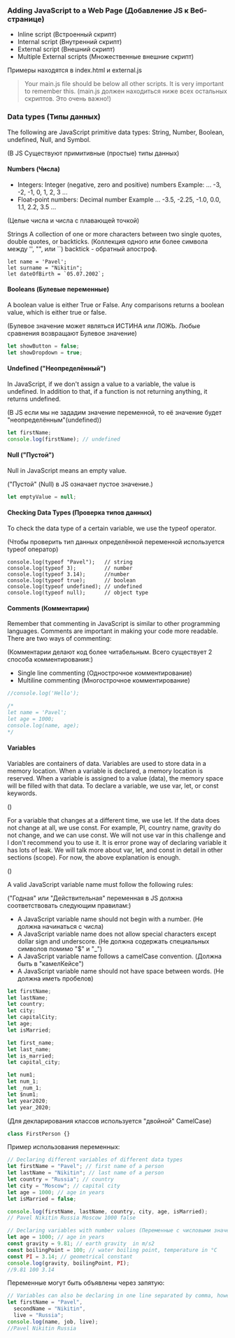 ### Adding JavaScript to a Web Page (Добавление JS к Веб-странице)

- Inline script (Встроенный скрипт)
- Internal script (Внутренний скрипт)
- External script (Внешний скрипт)
- Multiple External scripts (Множественные внешние скрипт)

Примеры находятся в index.html и external.js

> Your main.js file should be below all other scripts. It is very important to remember this.
> (main.js должен находиться ниже всех остальных скриптов. Это очень важно!)

### Data types (Типы данных)

The following are JavaScript primitive data types: String, Number, Boolean, undefined, Null, and Symbol.

(В JS Существуют примитивные (простые) типы данных)

#### Numbers (Числа)

- Integers: Integer (negative, zero and positive) numbers Example: ... -3, -2, -1, 0, 1, 2, 3 ...
- Float-point numbers: Decimal number Example ... -3.5, -2.25, -1.0, 0.0, 1.1, 2.2, 3.5 ...

(Целые числа и числа с плавающей точкой)

Strings
A collection of one or more characters between two single quotes, double quotes, or backticks.
(Коллекция одного или более символа между '', "", или ``) backtick - обратный апостроф.

```
let name = 'Pavel';
let surname = "Nikitin";
let dateOfBirth = `05.07.2002`;
```

#### Booleans (Булевые переменные)

A boolean value is either True or False. Any comparisons returns a boolean value, which is either true or false.

(Булевое значение может являться ИСТИНА или ЛОЖЬ. Любые сравнения возвращают Булевое значение)

```js
let showButton = false;
let showDropdown = true;
```

#### Undefined ("Неопределённый")

In JavaScript, if we don't assign a value to a variable, the value is undefined. In addition to that, if a function is not returning anything, it returns undefined.

(В JS если мы не зададим значение переменной, то её значение будет "неопределённым"(undefined))

```js
let firstName;
console.log(firstName); // undefined
```

#### Null ("Пустой")

Null in JavaScript means an empty value.

("Пустой" (Null) в JS означает пустое значение.)

```js
let emptyValue = null;
```

#### Checking Data Types (Проверка типов данных)

To check the data type of a certain variable, we use the typeof operator.

(Чтобы проверить тип данных определённой переменной используется typeof оператор)

```
console.log(typeof "Pavel");   // string
console.log(typeof 3);         // number
console.log(typeof 3.14);      //number
console.log(typeof true);      // boolean
console.log(typeof undefined); // undefined
console.log(typeof null);      // object type
```

#### Comments (Комментарии)

Remember that commenting in JavaScript is similar to other programming languages. Comments are important in making your code more readable. There are two ways of commenting:

(Комментарии делают код более читабельным. Всего существует 2 способа комментирования:)

- Single line commenting (Однострочное комментирование)
- Multiline commenting (Многострочное комментирование)

```js
//console.log('Hello');

/*
let name = 'Pavel';
let age = 1000;
console.log(name, age);
*/
```

#### Variables

Variables are containers of data. Variables are used to store data in a memory location. When a variable is declared, a memory location is reserved. When a variable is assigned to a value (data), the memory space will be filled with that data. To declare a variable, we use var, let, or const keywords.

()

For a variable that changes at a different time, we use let. If the data does not change at all, we use const. For example, PI, country name, gravity do not change, and we can use const. We will not use var in this challenge and I don't recommend you to use it. It is error prone way of declaring variable it has lots of leak. We will talk more about var, let, and const in detail in other sections (scope). For now, the above explanation is enough.

()

A valid JavaScript variable name must follow the following rules:

("Годная" или "Действительная" переменная в JS должна соответствовать следующим правилам:)

- A JavaScript variable name should not begin with a number. (Не должна начинаться с числа)
- A JavaScript variable name does not allow special characters except dollar sign and underscore. (Не должна содержать специальных символов помимо "$" и "\_")
- A JavaScript variable name follows a camelCase convention. (Должна быть в "камелКейсе")
- A JavaScript variable name should not have space between words. (Не должна иметь пробелов)

```js
let firstName;
let lastName;
let country;
let city;
let capitalCity;
let age;
let isMarried;

let first_name;
let last_name;
let is_married;
let capital_city;

let num1;
let num_1;
let _num_1;
let $num1;
let year2020;
let year_2020;
```

(Для декларирования классов используется "двойной" CamelCase)

```js
class FirstPerson {}
```

Пример использования переменных:

```js
// Declaring different variables of different data types
let firstName = "Pavel"; // first name of a person
let lastName = "Nikitin"; // last name of a person
let country = "Russia"; // country
let city = "Moscow"; // capital city
let age = 1000; // age in years
let isMarried = false;

console.log(firstName, lastName, country, city, age, isMarried);
// Pavel Nikitin Russia Moscow 1000 false

// Declaring variables with number values (Переменные с числовыми значениями)
let age = 1000; // age in years
const gravity = 9.81; // earth gravity  in m/s2
const boilingPoint = 100; // water boiling point, temperature in °C
const PI = 3.14; // geometrical constant
console.log(gravity, boilingPoint, PI);
//9.81 100 3.14
```

Переменные могут быть объявлены через запятую:

```js
// Variables can also be declaring in one line separated by comma, however I recommend to use a seperate line to make code more readble
let firstName = "Pavel",
  secondName = "Nikitin",
  live = "Russia";
console.log(name, job, live);
//Pavel Nikitin Russia
```
